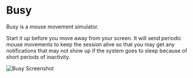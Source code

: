 # Busy
Busy is a mouse movement simulator.

Start it up before you move away from your screen. It will send periodic mouse movements to keep the session alive so that you may get any notifications that may not show up if the system goes to sleep because of short periods of inactivity.


![Busy Screenshot](https://raw.githubusercontent.com/tejzpr/busy/main/screenshots/busy.png)

